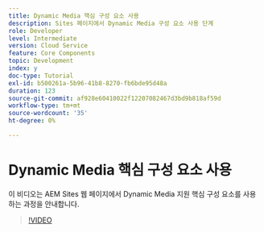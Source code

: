 ```yaml
---
title: Dynamic Media 핵심 구성 요소 사용
description: Sites 페이지에서 Dynamic Media 구성 요소 사용 단계
role: Developer
level: Intermediate
version: Cloud Service
feature: Core Components
topic: Development
index: y
doc-type: Tutorial
exl-id: b500261a-5b96-41b8-8270-fb6bde95d48a
duration: 123
source-git-commit: af928e60410022f12207082467d3bd9b818af59d
workflow-type: tm+mt
source-wordcount: '35'
ht-degree: 0%

---
```


# Dynamic Media 핵심 구성 요소 사용

이 비디오는 AEM Sites 웹 페이지에서 Dynamic Media 지원 핵심 구성 요소를 사용하는 과정을 안내합니다.

>[!VIDEO](https://video.tv.adobe.com/v/335461?quality=12&learn=on)
